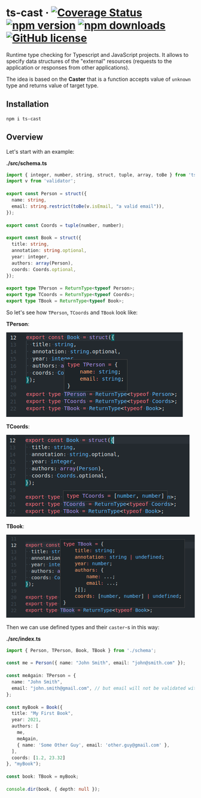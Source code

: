 # ts-cast &middot; [![Coverage Status](https://coveralls.io/repos/github/DScheglov/ts-cast/badge.svg?branch=master&service=github)](https://coveralls.io/github/DScheglov/ts-cast?branch=master&service=github) [![npm version](https://img.shields.io/npm/v/ts-cast.svg?style=flat-square)](https://www.npmjs.com/package/ts-cast) [![npm downloads](https://img.shields.io/npm/dm/ts-cast.svg?style=flat-square)](https://www.npmjs.com/package/ts-cast) [![GitHub license](https://img.shields.io/badge/license-MIT-blue.svg)](https://github.com/DScheglov/ts-cast/blob/master/LICENSE)

Runtime type checking for Typescript and JavaScript projects. It allows to specify data structures
of the "external" resources (requests to the application or responses from other applications).

The idea is based on the **Caster** that is a function accepts value of `unknown` type
and returns value of target type.

## Installation

```shell
npm i ts-cast
```

## Overview


Let's start with an example:

**./src/schema.ts**

```typescript
import { integer, number, string, struct, tuple, array, toBe } from 'ts-cast';
import v from 'validator';

export const Person = struct({
  name: string,
  email: string.restrict(toBe(v.isEmail, "a valid email")),
});

export const Coords = tuple(number, number);

export const Book = struct({
  title: string,
  annotation: string.optional,
  year: integer,
  authors: array(Person),
  coords: Coords.optional,
});

export type TPerson = ReturnType<typeof Person>;
export type TCoords = ReturnType<typeof Coords>;
export type TBook = ReturnType<typeof Book>;
```

So let's see how `TPerson`, `TCoords` and `TBook` look like:

**TPerson**:

![TPerson](./.assets/tperson.png)

**TCoords**:

![TCoords](./.assets/tcoords.png)

**TBook**:

![TBook](./.assets/tbook.png)

Then we can use defined types and their `caster`-s in this way:

**./src/index.ts**

```typescript
import { Person, TPerson, Book, TBook } from './schema';

const me = Person({ name: "John Smith", email: "john@smith.com" });

const meAgain: TPerson = {
  name: "John Smith",
  email: "john.smith@gmail.com", // but email will not be validated with validator.isEmail
};

const myBook = Book({
  title: "My First Book",
  year: 2021,
  authors: [
    me,
    meAgain,
    { name: 'Some Other Guy', email: 'other.guy@gmail.com' },
  ],
  coords: [1.2, 23.32]
}, "myBook");

const book: TBook = myBook;

console.dir(book, { depth: null });
```
